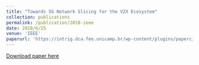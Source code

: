 ```yaml
---
title: "Towards 5G Network Slicing for the V2X Ecosystem"
collection: publications
permalink: /publication/2018-ieee
date: 2018/6/25
venue: 'IEEE'
paperurl: 'https://intrig.dca.fee.unicamp.br/wp-content/plugins/papercite/pdf/campolo2018towards.pdf'
---
```

[Download paper here](https://intrig.dca.fee.unicamp.br/wp-content/plugins/papercite/pdf/campolo2018towards.pdf)
